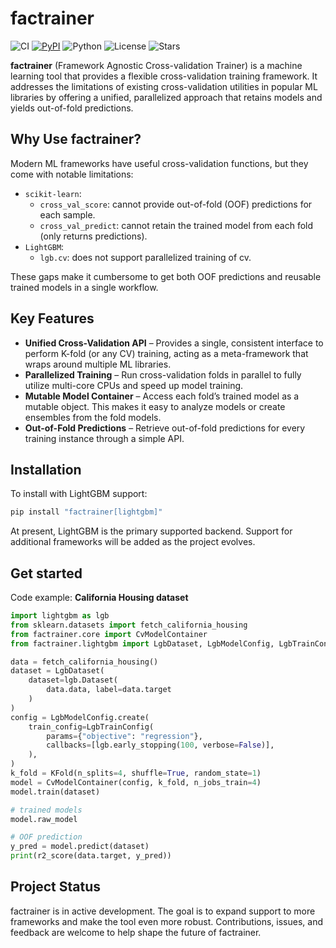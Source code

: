 # factrainer

![CI](https://github.com/ritsuki1227/factrainer/actions/workflows/ci.yaml/badge.svg)
[![PyPI](https://img.shields.io/pypi/v/factrainer.svg)](https://pypi.org/project/factrainer/)
![Python](https://img.shields.io/pypi/pyversions/factrainer.svg)
![License](https://img.shields.io/github/license/ritsuki1227/factrainer.svg)
![Stars](https://img.shields.io/github/stars/ritsuki1227/factrainer.svg?style=social)

**factrainer** (Framework Agnostic Cross-validation Trainer) is a machine learning tool that provides a flexible cross-validation training framework. It addresses the limitations of existing cross-validation utilities in popular ML libraries by offering a unified, parallelized approach that retains models and yields out-of-fold predictions.

## Why Use factrainer?

Modern ML frameworks have useful cross-validation functions, but they come with notable limitations:

- `scikit-learn`:
  - `cross_val_score`: cannot provide out-of-fold (OOF) predictions for each sample.
  - `cross_val_predict`: cannot retain the trained model from each fold (only returns predictions).
- `LightGBM`:
  - `lgb.cv`: does not support parallelized training of cv.

These gaps make it cumbersome to get both OOF predictions and reusable trained models in a single workflow.

## Key Features

- **Unified Cross-Validation API** – Provides a single, consistent interface to perform K-fold (or any CV) training, acting as a meta-framework that wraps around multiple ML libraries.
- **Parallelized Training** – Run cross-validation folds in parallel to fully utilize multi-core CPUs and speed up model training.
- **Mutable Model Container** – Access each fold’s trained model as a mutable object. This makes it easy to analyze models or create ensembles from the fold models.
- **Out-of-Fold Predictions** – Retrieve out-of-fold predictions for every training instance through a simple API.

## Installation

To install with LightGBM support:

```sh
pip install "factrainer[lightgbm]"
```

At present, LightGBM is the primary supported backend. Support for additional frameworks will be added as the project evolves.

## Get started

Code example: **California Housing dataset**

```python
import lightgbm as lgb
from sklearn.datasets import fetch_california_housing
from factrainer.core import CvModelContainer
from factrainer.lightgbm import LgbDataset, LgbModelConfig, LgbTrainConfig

data = fetch_california_housing()
dataset = LgbDataset(
    dataset=lgb.Dataset(
        data.data, label=data.target
    )
)
config = LgbModelConfig.create(
    train_config=LgbTrainConfig(
        params={"objective": "regression"},
        callbacks=[lgb.early_stopping(100, verbose=False)],
    ),
)
k_fold = KFold(n_splits=4, shuffle=True, random_state=1)
model = CvModelContainer(config, k_fold, n_jobs_train=4)
model.train(dataset)

# trained models
model.raw_model

# OOF prediction
y_pred = model.predict(dataset)
print(r2_score(data.target, y_pred))
```

## Project Status

factrainer is in active development. The goal is to expand support to more frameworks and make the tool even more robust. Contributions, issues, and feedback are welcome to help shape the future of factrainer.
